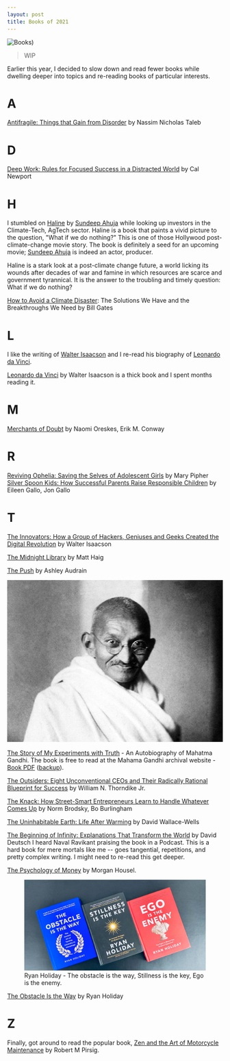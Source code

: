 ```yaml
---
layout: post
title: Books of 2021
---
```


![Books)](https://cdn.oinam.com/img/stock/books-old-edges.jpg)

> WIP

Earlier this year, I decided to slow down and read fewer books while dwelling deeper into topics and re-reading books of particular interests.

# A

[Antifragile: Things that Gain from Disorder](https://www.amazon.com/Antifragile-Things-That-Disorder-Incerto/dp/0812979680) by Nassim Nicholas Taleb

# D

[Deep Work: Rules for Focused Success in a Distracted World](https://www.calnewport.com/books/deep-work/) by Cal Newport

# H

I stumbled on [Haline](https://www.amazon.com/Haline-Sundeep-Ahuja-ebook/dp/B00HK3KNK2/) by [Sundeep Ahuja](http://www.sundeepahuja.com) while looking up investors in the Climate-Tech, AgTech sector. Haline is a book that paints a vivid picture to the question, "What if we do nothing?" This is one of those Hollywood post-climate-change movie story. The book is definitely a seed for an upcoming movie; [Sundeep Ahuja](https://www.imdb.com/name/nm2412848/) is indeed an actor, producer.

Haline is a stark look at a post-climate change future, a world licking its wounds after decades of war and famine in which resources are scarce and government tyrannical. It is the answer to the troubling and timely question: What if we do nothing?

[How to Avoid a Climate Disaster](https://en.wikipedia.org/wiki/How_to_Avoid_a_Climate_Disaster): The Solutions We Have and the Breakthroughs We Need by Bill Gates

# L

I like the writing of [Walter Isaacson](https://en.wikipedia.org/wiki/Walter_Isaacson) and I re-read his biography of [Leonardo da Vinci](https://en.wikipedia.org/wiki/Leonardo_da_Vinci).

[Leonardo da Vinci](https://www.amazon.com/Leonardo-Vinci-Walter-Isaacson/dp/1501139150) by Walter Isaacson is a thick book and I spent months reading it.

# M

[Merchants of Doubt](https://www.amazon.com/Merchants-Doubt-Handful-Scientists-Obscured-ebook/dp/B005QBH2SQ/) by Naomi Oreskes,  Erik M. Conway

# R

[Reviving Ophelia: Saving the Selves of Adolescent Girls](https://www.amazon.com/Reviving-Ophelia-Saving-Selves-Adolescent/dp/1594481881) by Mary Pipher
[Silver Spoon Kids: How Successful Parents Raise Responsible Children](https://www.amazon.com/Silver-Spoon-Kids-Successful-Responsible/dp/0809294370) by Eileen Gallo,  Jon Gallo

# T

[The Innovators: How a Group of Hackers, Geniuses and Geeks Created the Digital Revolution](https://www.amazon.com/Innovators-Hackers-Geniuses-Created-Revolution/dp/1476708703) by Walter Isaacson

[The Midnight Library](http://www.matthaig.com/books/midnight-library/) by Matt Haig

[The Push](https://www.amazon.com/Push-Novel-Ashley-Audrain/dp/1984881663) by Ashley Audrain

[![Mahatma Gandhi)](/static/2021/mahatma-gandhi.jpg)](https://en.wikipedia.org/wiki/Mahatma_Gandhi)

[The Story of My Experiments with Truth](https://en.wikipedia.org/wiki/The_Story_of_My_Experiments_with_Truth) - An Autobiography of Mahatma Gandhi.
The book is free to read at the Mahama Gandhi archival website - [Book PDF](https://www.mkgandhi.org/ebks/An-Autobiography.pdf) ([backup](//cdn.oinam.com/pdf/book-mahatma-gandhi-the-story-of-my-experiments-with-truth.pdf)).

[The Outsiders: Eight Unconventional CEOs and Their Radically Rational Blueprint for Success](https://www.amazon.com/Outsiders-Unconventional-Radically-Rational-Blueprint/dp/1422162672) by William N. Thorndike Jr.

[The Knack: How Street-Smart Entrepreneurs Learn to Handle Whatever Comes Up](https://www.amazon.com/Knack-Street-Smart-Entrepreneurs-Handle-Whatever-ebook/dp/B0031RDVVY) by Norm Brodsky, Bo Burlingham

[The Uninhabitable Earth: Life After Warming](https://www.amazon.com/Uninhabitable-Earth-Life-After-Warming/dp/0525576703) by David Wallace-Wells

[The Beginning of Infinity: Explanations That Transform the World](https://www.amazon.com/Beginning-Infinity-Explanations-Transform-World-dp-0670022756/dp/0670022756/) by David Deutsch
I heard Naval Ravikant praising the book in a Podcast. This is a hard book for mere mortals like me -- goes tangential, repetitions, and pretty complex writing. I might need to re-read this get deeper.

[The Psychology of Money](https://www.amazon.com/Psychology-Money-hardback-Timeless-happiness/dp/0857199099/) by Morgan Housel.

<figure class="feature">
  <a href="https://en.wikipedia.org/wiki/Ryan_Holiday"><img src="/static/2021/books-ryan-holiday.jpg" alt="Ryan Holiday - The obstacle is the way, Stillness is the key, Ego is the enemy" loading="lazy"></a>
  <figcaption>
    Ryan Holiday - The obstacle is the way, Stillness is the key, Ego is the enemy.
  </figcaption>
</figure>

[The Obstacle Is the Way](https://www.amazon.com/Obstacle-Way-Timeless-Turning-Triumph/dp/1591846358) by Ryan Holiday

# Z

Finally, got around to read the popular book, [Zen and the Art of Motorcycle Maintenance](https://www.amazon.com/Zen-Art-Motorcycle-Maintenance-Inquiry/dp/0688002307/) by Robert M Pirsig.
